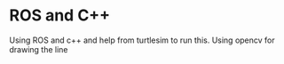<h1>ROS and C++</h1>
<p>Using ROS and c++ and help from turtlesim to run this. Using opencv for drawing the line</p>
